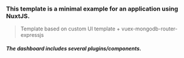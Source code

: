 ### This template is a minimal example for an application using NuxtJS.
> Template based on custom UI template + vuex-mongodb-router-expressjs
##### The dashboard includes several plugins/components.
